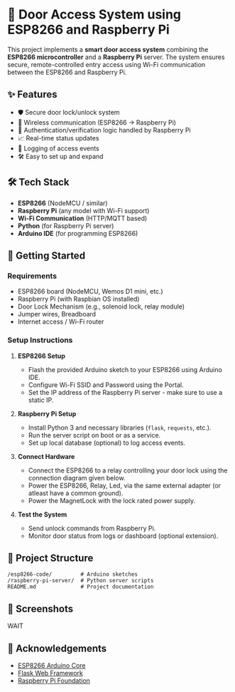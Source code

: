 
# 🚪 Door Access System using ESP8266 and Raspberry Pi

This project implements a **smart door access system** combining the **ESP8266 microcontroller** and a **Raspberry Pi** server. The system ensures secure, remote-controlled entry access using Wi-Fi communication between the ESP8266 and Raspberry Pi.

## ✨ Features

- 🛡️ Secure door lock/unlock system
- 📡 Wireless communication (ESP8266 → Raspberry Pi)
- 🔐 Authentication/verification logic handled by Raspberry Pi
- 📈 Real-time status updates
- 💾 Logging of access events
- 🛠️ Easy to set up and expand

## 🛠️ Tech Stack

- **ESP8266** (NodeMCU / similar)
- **Raspberry Pi** (any model with Wi-Fi support)
- **Wi-Fi Communication** (HTTP/MQTT based)
- **Python** (for Raspberry Pi server)
- **Arduino IDE** (for programming ESP8266)

## 🚀 Getting Started

### Requirements

- ESP8266 board (NodeMCU, Wemos D1 mini, etc.)
- Raspberry Pi (with Raspbian OS installed)
- Door Lock Mechanism (e.g., solenoid lock, relay module)
- Jumper wires, Breadboard
- Internet access / Wi-Fi router

### Setup Instructions

1. **ESP8266 Setup**
   - Flash the provided Arduino sketch to your ESP8266 using Arduino IDE.
   - Configure Wi-Fi SSID and Password using the Portal.
   - Set the IP address of the Raspberry Pi server - make sure to use a static IP.

2. **Raspberry Pi Setup**
   - Install Python 3 and necessary libraries (`flask`, `requests`, etc.).
   - Run the server script on boot or as a service.
   - Set up local database (optional) to log access events.

3. **Connect Hardware**
   - Connect the ESP8266 to a relay controlling your door lock using the connection diagram given below.
   - Power the ESP8266, Relay, Led, via the same external adapter (or atleast have a common ground).
   - Power the MagnetLock with the lock rated power supply.
   
4. **Test the System**
   - Send unlock commands from Raspberry Pi.
   - Monitor door status from logs or dashboard (optional extension).

## 📂 Project Structure

```
/esp8266-code/         # Arduino sketches
/raspberry-pi-server/  # Python server scripts
README.md              # Project documentation
```

## 📸 Screenshots
WAIT


## 🙌 Acknowledgements

- [ESP8266 Arduino Core](https://github.com/esp8266/Arduino)
- [Flask Web Framework](https://flask.palletsprojects.com/)
- [Raspberry Pi Foundation](https://www.raspberrypi.org/)
